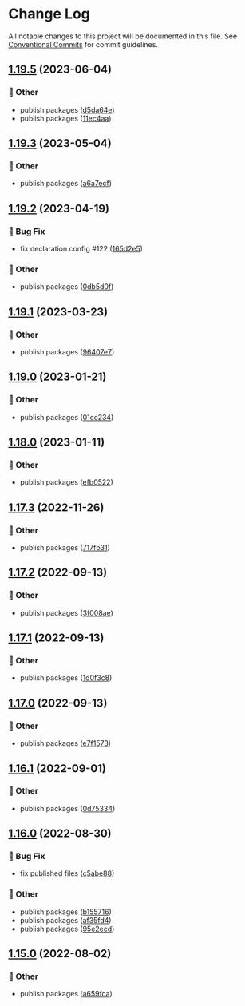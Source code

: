 # Change Log

All notable changes to this project will be documented in this file.
See [Conventional Commits](https://conventionalcommits.org) for commit guidelines.

## [1.19.5](https://github.com/daybrush/selecto/blob/master/packages/preact-selecto/compare/preact-selecto@1.19.3...preact-selecto@1.19.5) (2023-06-04)


### :mega: Other

* publish packages ([d5da64e](https://github.com/daybrush/selecto/blob/master/packages/preact-selecto/commit/d5da64e0c8e01f658832197a2ad888305c8fafec))
* publish packages ([11ec4aa](https://github.com/daybrush/selecto/blob/master/packages/preact-selecto/commit/11ec4aab38a176b2386ee8ad93bac8a0f41ecdf2))



## [1.19.3](https://github.com/daybrush/selecto/blob/master/packages/preact-selecto/compare/preact-selecto@1.19.2...preact-selecto@1.19.3) (2023-05-04)


### :mega: Other

* publish packages ([a6a7ecf](https://github.com/daybrush/selecto/blob/master/packages/preact-selecto/commit/a6a7ecf85231504be0ab0a135d9647817820a608))



## [1.19.2](https://github.com/daybrush/selecto/blob/master/packages/preact-selecto/compare/preact-selecto@1.19.1...preact-selecto@1.19.2) (2023-04-19)


### :bug: Bug Fix

* fix declaration config #122 ([165d2e5](https://github.com/daybrush/selecto/blob/master/packages/preact-selecto/commit/165d2e5d85be7d2a496502f77387909cf43f2589))


### :mega: Other

* publish packages ([0db5d0f](https://github.com/daybrush/selecto/blob/master/packages/preact-selecto/commit/0db5d0fc467b2839b0f33303f7d23a1b7b054d7a))



## [1.19.1](https://github.com/daybrush/selecto/blob/master/packages/preact-selecto/compare/preact-selecto@1.19.0...preact-selecto@1.19.1) (2023-03-23)


### :mega: Other

* publish packages ([96407e7](https://github.com/daybrush/selecto/blob/master/packages/preact-selecto/commit/96407e795bb6da2fbfc61babb45dc8af31acd345))



## [1.19.0](https://github.com/daybrush/selecto/blob/master/packages/preact-selecto/compare/preact-selecto@1.18.0...preact-selecto@1.19.0) (2023-01-21)


### :mega: Other

* publish packages ([01cc234](https://github.com/daybrush/selecto/blob/master/packages/preact-selecto/commit/01cc2349da2361bd331b6454494aa61c51e8baf8))



## [1.18.0](https://github.com/daybrush/selecto/blob/master/packages/preact-selecto/compare/preact-selecto@1.17.3...preact-selecto@1.18.0) (2023-01-11)


### :mega: Other

* publish packages ([efb0522](https://github.com/daybrush/selecto/blob/master/packages/preact-selecto/commit/efb0522ca13cb2e636973b6eaf947d0675732eca))



## [1.17.3](https://github.com/daybrush/selecto/blob/master/packages/preact-selecto/compare/preact-selecto@1.17.2...preact-selecto@1.17.3) (2022-11-26)


### :mega: Other

* publish packages ([717fb31](https://github.com/daybrush/selecto/blob/master/packages/preact-selecto/commit/717fb31fa0edc56498c6bfbd8dba53abed5b042d))



## [1.17.2](https://github.com/daybrush/selecto/blob/master/packages/preact-selecto/compare/preact-selecto@1.17.1...preact-selecto@1.17.2) (2022-09-13)


### :mega: Other

* publish packages ([3f008ae](https://github.com/daybrush/selecto/blob/master/packages/preact-selecto/commit/3f008aee544e9ef22d630c1cd73af62e13201182))



## [1.17.1](https://github.com/daybrush/selecto/blob/master/packages/preact-selecto/compare/preact-selecto@1.17.0...preact-selecto@1.17.1) (2022-09-13)


### :mega: Other

* publish packages ([1d0f3c8](https://github.com/daybrush/selecto/blob/master/packages/preact-selecto/commit/1d0f3c8c10237cf76b43ef090f407f00547d0809))



## [1.17.0](https://github.com/daybrush/selecto/blob/master/packages/preact-selecto/compare/preact-selecto@1.16.1...preact-selecto@1.17.0) (2022-09-13)


### :mega: Other

* publish packages ([e7f1573](https://github.com/daybrush/selecto/blob/master/packages/preact-selecto/commit/e7f1573c80bfa19b0776df94d43c13fe7f5465b8))



## [1.16.1](https://github.com/daybrush/selecto/blob/master/packages/preact-selecto/compare/preact-selecto@1.16.0...preact-selecto@1.16.1) (2022-09-01)


### :mega: Other

* publish packages ([0d75334](https://github.com/daybrush/selecto/blob/master/packages/preact-selecto/commit/0d7533495d2d9fde606a9207bff5e6228f242217))



## [1.16.0](https://github.com/daybrush/selecto/blob/master/packages/preact-selecto/compare/preact-selecto@1.15.0...preact-selecto@1.16.0) (2022-08-30)


### :bug: Bug Fix

* fix published files ([c5abe88](https://github.com/daybrush/selecto/blob/master/packages/preact-selecto/commit/c5abe882f4656c628e467ea2d7b0bc4ec2026ede))


### :mega: Other

* publish packages ([b155716](https://github.com/daybrush/selecto/blob/master/packages/preact-selecto/commit/b155716d8c80405ce5325fba19617f6581ea6f9c))
* publish packages ([af35fd4](https://github.com/daybrush/selecto/blob/master/packages/preact-selecto/commit/af35fd40776554d4a65202bf3a4bfe3c498b32dc))
* publish packages ([95e2ecd](https://github.com/daybrush/selecto/blob/master/packages/preact-selecto/commit/95e2ecdd3e1f8b09c23aa64eff02688ad82fdaf5))



## [1.15.0](https://github.com/daybrush/selecto/blob/master/packages/preact-selecto/compare/preact-selecto@1.14.1...preact-selecto@1.15.0) (2022-08-02)


### :mega: Other

* publish packages ([a659fca](https://github.com/daybrush/selecto/blob/master/packages/preact-selecto/commit/a659fcac851c216036b7231072c2d155ff7987f1))
